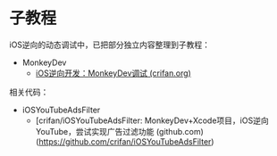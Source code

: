 # 子教程

iOS逆向的动态调试中，已把部分独立内容整理到子教程：

* MonkeyDev
  * [iOS逆向开发：MonkeyDev调试 (crifan.org)](https://book.crifan.org/books/ios_re_monkeydev_debug/website/)

相关代码：

* iOSYouTubeAdsFilter
  * [crifan/iOSYouTubeAdsFilter: MonkeyDev+Xcode项目，iOS逆向YouTube，尝试实现广告过滤功能 (github.com)(https://github.com/crifan/iOSYouTubeAdsFilter)

